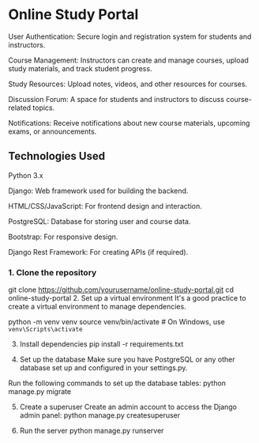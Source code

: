 # Online Study Portal

User Authentication: Secure login and registration system for students and instructors.

Course Management:   Instructors can create and manage courses, upload study materials, and track student progress.

Study Resources:     Upload notes, videos, and other resources for courses.

Discussion Forum:    A space for students and instructors to discuss course-related topics.

Notifications:       Receive notifications about new course materials, upcoming exams, or announcements.


## Technologies Used

Python 3.x

Django: Web framework used for building the backend.

HTML/CSS/JavaScript: For frontend design and interaction.

PostgreSQL: Database for storing user and course data.

Bootstrap: For responsive design.

Django Rest Framework: For creating APIs (if required).



### 1. Clone the repository


git clone https://github.com/yourusername/online-study-portal.git
cd online-study-portal
2. Set up a virtual environment
It's a good practice to create a virtual environment to manage dependencies.


python -m venv venv
source venv/bin/activate  # On Windows, use `venv\Scripts\activate`

3. Install dependencies
pip install -r requirements.txt

4. Set up the database
Make sure you have PostgreSQL or any other database set up and configured in your settings.py.

Run the following commands to set up the database tables:
python manage.py migrate

5. Create a superuser
Create an admin account to access the Django admin panel:
python manage.py createsuperuser

6. Run the server
python manage.py runserver
